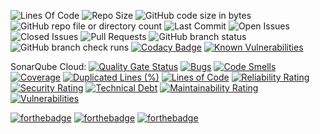 ![Lines Of Code](https://tokei.rs/b1/github/LCSOGthb/Games)
![Repo Size](https://img.shields.io/github/repo-size/LCSOGthb/Games)
![GitHub code size in bytes](https://img.shields.io/github/languages/code-size/LCSOGthb/Games)
![GitHub repo file or directory count](https://img.shields.io/github/directory-file-count/LCSOGthb/Games)
![Last Commit](https://img.shields.io/github/last-commit/LCSOGthb/Games)
![Open Issues](https://img.shields.io/github/issues/LCSOGthb/Games)
![Closed Issues](https://img.shields.io/github/issues-closed/LCSOGthb/Games)
![Pull Requests](https://img.shields.io/github/issues-pr/LCSOGthb/Games)
![GitHub branch status](https://img.shields.io/github/checks-status/LCSOGthb/Games/main)
![GitHub branch check runs](https://img.shields.io/github/check-runs/LCSOGthb/Games/main)
[![Codacy Badge](https://app.codacy.com/project/badge/Grade/7453b54fbc364247a59fe455001de0cf)](https://app.codacy.com?utm_source=gh&utm_medium=referral&utm_content=&utm_campaign=Badge_grade)
[![Known Vulnerabilities](https://snyk.io/test/github/LCSOGthb/Games/badge.svg)](https://snyk.io/test/github/LCSOGthb/Games)

SonarQube Cloud:
[![Quality Gate Status](https://sonarcloud.io/api/project_badges/measure?project=LCSOGthb_Clown&metric=alert_status)](https://sonarcloud.io/summary/new_code?id=LCSOGthb_Clown)
[![Bugs](https://sonarcloud.io/api/project_badges/measure?project=LCSOGthb_Clown&metric=bugs)](https://sonarcloud.io/summary/new_code?id=LCSOGthb_Clown)
[![Code Smells](https://sonarcloud.io/api/project_badges/measure?project=LCSOGthb_Clown&metric=code_smells)](https://sonarcloud.io/summary/new_code?id=LCSOGthb_Clown)
[![Coverage](https://sonarcloud.io/api/project_badges/measure?project=LCSOGthb_Clown&metric=coverage)](https://sonarcloud.io/summary/new_code?id=LCSOGthb_Clown)
[![Duplicated Lines (%)](https://sonarcloud.io/api/project_badges/measure?project=LCSOGthb_Clown&metric=duplicated_lines_density)](https://sonarcloud.io/summary/new_code?id=LCSOGthb_Clown)
[![Lines of Code](https://sonarcloud.io/api/project_badges/measure?project=LCSOGthb_Clown&metric=ncloc)](https://sonarcloud.io/summary/new_code?id=LCSOGthb_Clown)
[![Reliability Rating](https://sonarcloud.io/api/project_badges/measure?project=LCSOGthb_Clown&metric=reliability_rating)](https://sonarcloud.io/summary/new_code?id=LCSOGthb_Clown)
[![Security Rating](https://sonarcloud.io/api/project_badges/measure?project=LCSOGthb_Clown&metric=security_rating)](https://sonarcloud.io/summary/new_code?id=LCSOGthb_Clown)
[![Technical Debt](https://sonarcloud.io/api/project_badges/measure?project=LCSOGthb_Clown&metric=sqale_index)](https://sonarcloud.io/summary/new_code?id=LCSOGthb_Clown)
[![Maintainability Rating](https://sonarcloud.io/api/project_badges/measure?project=LCSOGthb_Clown&metric=sqale_rating)](https://sonarcloud.io/summary/new_code?id=LCSOGthb_Clown)
[![Vulnerabilities](https://sonarcloud.io/api/project_badges/measure?project=LCSOGthb_Clown&metric=vulnerabilities)](https://sonarcloud.io/summary/new_code?id=LCSOGthb_Clown)

[![forthebadge](https://forthebadge.com/images/badges/uses-html.svg)](https://forthebadge.com)
[![forthebadge](https://forthebadge.com/images/badges/uses-js.svg)](https://forthebadge.com)
[![forthebadge](https://forthebadge.com/images/badges/uses-css.svg)](https://forthebadge.com)
